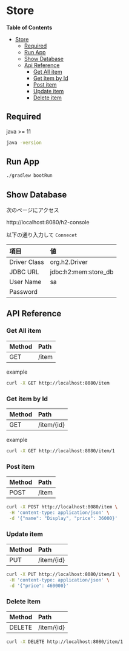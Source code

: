 # Store

**Table of Contents**

- [Store](#store)
    - [Required](#required)
    - [Run App](#run-app)
    - [Show Database](#show-database)
    - [Api Reference](#api-reference)
        - [Get All item](#get-all-item)
        - [Get item by Id](#get-item-by-id)
        - [Post item](#post-item)
        - [Update item](#update-item)
        - [Delete item](#delete-item)

## Required

java >= 11

```sh
java -version
```

## Run App

```sh
./gradlew bootRun
```

## Show Database

次のページにアクセス

http://localhost:8080/h2-console

以下の通り入力して `Connecet`

|項目|値|
|:---|:---|
|Driver Class|org.h2.Driver|
|JDBC URL|jdbc:h2:mem:store_db|
|User Name|sa|
|Password||

## API Reference

### Get All item

| Method | Path  |
| :----- | :---- |
| GET    | /item |

example

```sh
curl -X GET http://localhost:8080/item
```

### Get item by Id

| Method | Path       |
| :----- | :--------- |
| GET    | /item/{id} |

example

```sh
curl -X GET http://localhost:8080/item/1
```

### Post item

| Method | Path  |
| :----- | :---- |
| POST   | /item |

```sh
curl -X POST http://localhost:8080/item \
 -H 'content-type: application/json' \
 -d '{"name": "Display", "price": 36000}'
```

### Update item

| Method | Path       |
| :----- | :--------- |
| PUT   | /item/{id} |

```sh
curl -X PUT http://localhost:8080/item/1 \
 -H 'content-type: application/json' \
 -d '{"price": 460000}'
```

### Delete item

| Method | Path       |
| :----- | :--------- |
| DELETE | /item/{id} |

```sh
curl -X DELETE http://localhost:8080/item/1
```